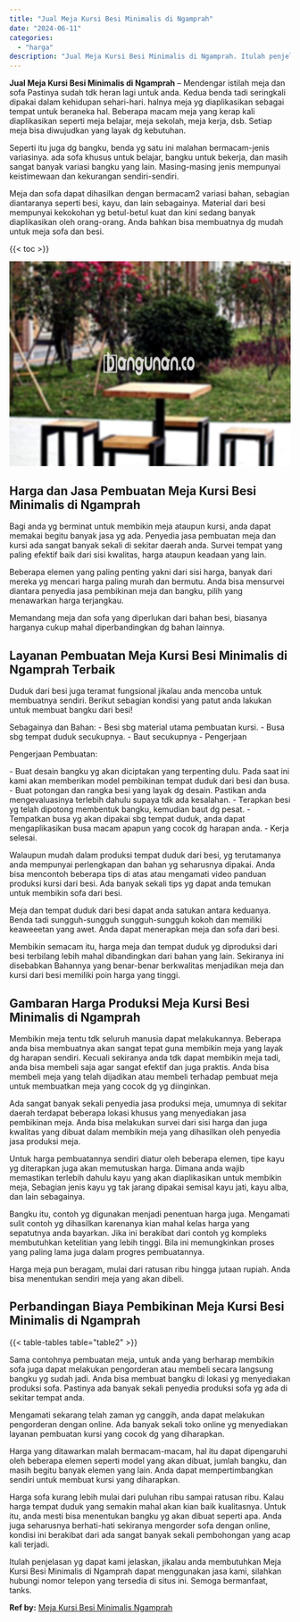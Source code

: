 ```yaml
---
title: "Jual Meja Kursi Besi Minimalis di Ngamprah"
date: "2024-06-11"
categories: 
  - "harga"
description: "Jual Meja Kursi Besi Minimalis di Ngamprah. Itulah penjelasan yg dapat kami jelaskan, jikalau anda membutuhkan Meja Kursi Besi Minimalis di Ngamprah dapat me..."
---
```


**Jual Meja Kursi Besi Minimalis di Ngamprah** – Mendengar istilah meja dan sofa Pastinya sudah tdk heran lagi untuk anda. Kedua benda tadi seringkali dipakai dalam kehidupan sehari-hari. halnya meja yg diaplikasikan sebagai tempat untuk beraneka hal. Beberapa macam meja yang kerap kali diaplikasikan seperti meja belajar, meja sekolah, meja kerja, dsb. Setiap meja bisa diwujudkan yang layak dg kebutuhan.

Seperti itu juga dg bangku, benda yg satu ini malahan bermacam-jenis variasinya. ada sofa khusus untuk belajar, bangku untuk bekerja, dan masih sangat banyak variasi bangku yang lain. Masing-masing jenis mempunyai keistimewaan dan kekurangan sendiri-sendiri.

Meja dan sofa dapat dihasilkan dengan bermacam2 variasi bahan, sebagian diantaranya seperti besi, kayu, dan lain sebagainya. Material dari besi mempunyai kekokohan yg betul-betul kuat dan kini sedang banyak diaplikasikan oleh orang-orang. Anda bahkan bisa membuatnya dg mudah untuk meja sofa dan besi.

{{< toc >}}

![Jual Meja Kursi Besi Minimalis di Ngamprah](/images/jual-meja-besi-murah13.png)

## Harga dan Jasa Pembuatan Meja Kursi Besi Minimalis di Ngamprah

Bagi anda yg berminat untuk membikin meja ataupun kursi, anda dapat memakai begitu banyak jasa yg ada. Penyedia jasa pembuatan meja dan kursi ada sangat banyak sekali di sekitar daerah anda. Survei tempat yang paling efektif baik dari sisi kwalitas, harga ataupun keadaan yang lain.

Beberapa elemen yang paling penting yakni dari sisi harga, banyak dari mereka yg mencari harga paling murah dan bermutu. Anda bisa mensurvei diantara penyedia jasa pembikinan meja dan bangku, pilih yang menawarkan harga terjangkau.

Memandang meja dan sofa yang diperlukan dari bahan besi, biasanya harganya cukup mahal diperbandingkan dg bahan lainnya.

## Layanan Pembuatan Meja Kursi Besi Minimalis di Ngamprah Terbaik

Duduk dari besi juga teramat fungsional jikalau anda mencoba untuk membuatnya sendiri. Berikut sebagian kondisi yang patut anda lakukan untuk membuat bangku dari besi!

Sebagainya dan Bahan: - Besi sbg material utama pembuatan kursi. - Busa sbg tempat duduk secukupnya. - Baut secukupnya - Pengerjaan

Pengerjaan Pembuatan:

\- Buat desain bangku yg akan diciptakan yang terpenting dulu. Pada saat ini kami akan memberikan model pembikinan tempat duduk dari besi dan busa. - Buat potongan dan rangka besi yang layak dg desain. Pastikan anda mengevaluasinya terlebih dahulu supaya tdk ada kesalahan. - Terapkan besi yg telah dipotong membentuk bangku, kemudian baut dg pesat. - Tempatkan busa yg akan dipakai sbg tempat duduk, anda dapat mengaplikasikan busa macam apapun yang cocok dg harapan anda. - Kerja selesai.

Walaupun mudah dalam produksi tempat duduk dari besi, yg terutamanya anda mempunyai perlengkapan dan bahan yg seharusnya dipakai. Anda bisa mencontoh beberapa tips di atas atau mengamati video panduan produksi kursi dari besi. Ada banyak sekali tips yg dapat anda temukan untuk membikin sofa dari besi.

Meja dan tempat duduk dari besi dapat anda satukan antara keduanya. Benda tadi sungguh-sungguh sungguh-sungguh kokoh dan memiliki keaweeetan yang awet. Anda dapat menerapkan meja dan sofa dari besi.

Membikin semacam itu, harga meja dan tempat duduk yg diproduksi dari besi terbilang lebih mahal dibandingkan dari bahan yang lain. Sekiranya ini disebabkan Bahannya yang benar-benar berkwalitas menjadikan meja dan kursi dari besi memiliki poin harga yang tinggi.

## Gambaran Harga Produksi Meja Kursi Besi Minimalis di Ngamprah

Membikin meja tentu tdk seluruh manusia dapat melakukannya. Beberapa anda bisa membuatnya akan sangat tepat guna membikin meja yang layak dg harapan sendiri. Kecuali sekiranya anda tdk dapat membikin meja tadi, anda bisa membeli saja agar sangat efektif dan juga praktis. Anda bisa membeli meja yang telah dijadikan atau membeli terhadap pembuat meja untuk membuatkan meja yang cocok dg yg diinginkan.

Ada sangat banyak sekali penyedia jasa produksi meja, umumnya di sekitar daerah terdapat beberapa lokasi khusus yang menyediakan jasa pembikinan meja. Anda bisa melakukan survei dari sisi harga dan juga kwalitas yang dibuat dalam membikin meja yang dihasilkan oleh penyedia jasa produksi meja.

Untuk harga pembuatannya sendiri diatur oleh beberapa elemen, tipe kayu yg diterapkan juga akan memutuskan harga. Dimana anda wajib memastikan terlebih dahulu kayu yang akan diaplikasikan untuk membikin meja, Sebagian jenis kayu yg tak jarang dipakai semisal kayu jati, kayu alba, dan lain sebagainya.

Bangku itu, contoh yg digunakan menjadi penentuan harga juga. Mengamati sulit contoh yg dihasilkan karenanya kian mahal kelas harga yang sepatutnya anda bayarkan. Jika ini berakibat dari contoh yg kompleks membutuhkan ketelitian yang lebih tinggi. Bila ini memungkinkan proses yang paling lama juga dalam progres pembuatannya.

Harga meja pun beragam, mulai dari ratusan ribu hingga jutaan rupiah. Anda bisa menentukan sendiri meja yang akan dibeli.

## Perbandingan Biaya Pembikinan Meja Kursi Besi Minimalis di Ngamprah

{{< table-tables table="table2" >}}

Sama contohnya pembuatan meja, untuk anda yang berharap membikin sofa juga dapat melakukan pengorderan atau membeli secara langsung bangku yg sudah jadi. Anda bisa membuat bangku di lokasi yg menyediakan produksi sofa. Pastinya ada banyak sekali penyedia produksi sofa yg ada di sekitar tempat anda.

Mengamati sekarang telah zaman yg canggih, anda dapat melakukan pengorderan dengan online. Ada banyak sekali toko online yg menyediakan layanan pembuatan kursi yang cocok dg yang diharapkan.

Harga yang ditawarkan malah bermacam-macam, hal itu dapat dipengaruhi oleh beberapa elemen seperti model yang akan dibuat, jumlah bangku, dan masih begitu banyak elemen yang lain. Anda dapat mempertimbangkan sendiri untuk membuat kursi yang diharapkan.

Harga sofa kurang lebih mulai dari puluhan ribu sampai ratusan ribu. Kalau harga tempat duduk yang semakin mahal akan kian baik kualitasnya. Untuk itu, anda mesti bisa menentukan bangku yg akan dibuat seperti apa. Anda juga seharusnya berhati-hati sekiranya mengorder sofa dengan online, kondisi ini berakibat dari ada sangat banyak sekali pembohongan yang acap kali terjadi.

Itulah penjelasan yg dapat kami jelaskan, jikalau anda membutuhkan Meja Kursi Besi Minimalis di Ngamprah dapat menggunakan jasa kami, silahkan hubungi nomor telepon yang tersedia di situs ini. Semoga bermanfaat, tanks.

**Ref by:** [Meja Kursi Besi Minimalis Ngamprah](https://id.wikipedia.org/wiki/Meja)
